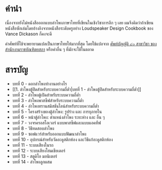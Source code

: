 # คำนำ
เนื่องจากยังไม่หนังสือออกแบบลำโพงภาษาไทยที่เขียนในเชิงวิชาการลึก ๆ เลย ผมจึงคิดว่าถ้าเขียนหนังสือซักเล่มโดยอ้างอิงจากหนังสือระดับครูอย่าง Loudspeaker Design Cookbook ของ Vance Dickason ก็คงจะดี

คำศัพท์ที่ใช้จะพยายามแปลเป็นภาษาไทยให้มากที่สุด โดยใช้แปลจาก [ศัพท์บัญญัติ ๔๐ สาขาวิชา ของสำนักงานราชบัณฑิตยสภา](https://coined-word.orst.go.th/) หรือคำอื่น ๆ ที่มักจะใช้ในตลาด


# สารบัญ

- บทที่ 0 - ดอกลำโพงทำงานอย่างไร
- [[1. ลำโพงตู้ปิดสำหรับระบบความถี่ต่ำ|บทที่ 1 - ลำโพงตู้ปิดสำหรับระบบความถี่ต่ำ]]
- บทที่ 2 - ลำโพงตู้เปิดสำหรับระบบความถี่ต่ำ
- บทที่ 3 - ลำโพงพาสซีฟสำหรับระบบความถี่ต่ำ
- บทที่ 4 - ลำโพงทรานสมิสชันไลน์สำหรับระบบความถี่ต่ำ
- บทที่ 5 - โครงสร้างของตู้ลำโพง: รูปร่าง และ การบุภายใน
- บทที่ 6 - หน้าตู้ลำโพง: ตำแหน่งลำโพง ระยะห่าง และ อื่น ๆ
- บทที่ 7 - วงจรครอสโอเวอร์ แบบพาสซีฟและแบบแอคทีฟ
- บทที่ 8 - วิธีทดสอบลำโพง
- บทที่ 9 - ซอฟแวร์สำหรับออกแบบฟัฒนาลำโพง
- บทที่ 10 - อุปกรณ์สำหรับวัดอะคูสติกห้อง และวิธีแก้อะคูสติกห้อง
- บทที่ 11 - ระบบเสียงในรถ
- บทที่ 12 - ระบบเสียงโฮมเธียเตอร์
- บทที่ 13 - สตูดิโอ มอนิเตอร์
- บทที่ 14 - ลำโพงลูกผสม